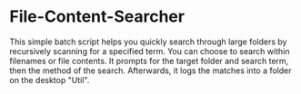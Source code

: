 # File-Content-Searcher
This simple batch script helps you quickly search through large folders by recursively scanning for a specified term. You can choose to search within filenames or file contents. It prompts for the target folder and search term, then the method of the search. Afterwards, it logs the matches into a folder on the desktop "Util".
